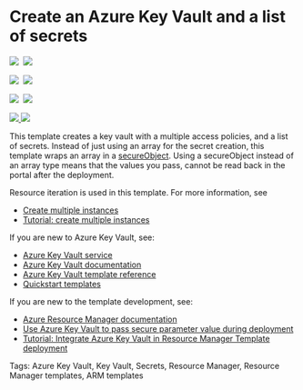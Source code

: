 # Create an Azure Key Vault and a list of secrets

<IMG SRC="https://azbotstorage.blob.core.windows.net/badges/201-key-vault-secret-create/PublicLastTestDate.svg" />&nbsp;
<IMG SRC="https://azbotstorage.blob.core.windows.net/badges/201-key-vault-secret-create/PublicDeployment.svg" />&nbsp;

<IMG SRC="https://azbotstorage.blob.core.windows.net/badges/201-key-vault-secret-create/FairfaxLastTestDate.svg" />&nbsp;
<IMG SRC="https://azbotstorage.blob.core.windows.net/badges/201-key-vault-secret-create/FairfaxDeployment.svg" />&nbsp;

<IMG SRC="https://azbotstorage.blob.core.windows.net/badges/201-key-vault-secret-create/BestPracticeResult.svg" />&nbsp;
<IMG SRC="https://azbotstorage.blob.core.windows.net/badges/201-key-vault-secret-create/CredScanResult.svg" />&nbsp;

<a href="https://portal.azure.com/#create/Microsoft.Template/uri/https%3A%2F%2Fraw.githubusercontent.com%2FAzure%2Fazure-quickstart-templates%2Fmaster%2F201-key-vault-secret-create%2Fazuredeploy.json" target="_blank">
    <img src="http://azuredeploy.net/deploybutton.png"/>
</a>
<a href="http://armviz.io/#/?load=https%3A%2F%2Fraw.githubusercontent.com%2FAzure%2Fazure-quickstart-templates%2Fmaster%2F201-key-vault-secret-create%2Fazuredeploy.json" target="_blank">
    <img src="http://armviz.io/visualizebutton.png"/>
</a>

This template creates a key vault with a multiple access policies, and a list of secrets. Instead of just using an array for the secret creation, this template wraps an array in a [secureObject](https://docs.microsoft.com/azure/azure-resource-manager/resource-group-authoring-templates#parameters). Using a secureObject instead of an array type means that the values you pass, cannot be read back in the portal after the deployment. 

Resource iteration is used in this template. For more information, see

- [Create multiple instances](https://docs.microsoft.com/azure/azure-resource-manager/resource-group-create-multiple)
- [Tutorial: create multiple instances](https://docs.microsoft.com/azure/azure-resource-manager/resource-manager-tutorial-create-multiple-instances)

If you are new to Azure Key Vault, see:

- [Azure Key Vault service](https://azure.microsoft.com/services/key-vault/)
- [Azure Key Vault documentation](https://docs.microsoft.com/azure/key-vault/)
- [Azure Key Vault template reference](https://docs.microsoft.com/azure/templates/microsoft.keyvault/allversions)
- [Quickstart templates](https://azure.microsoft.com/resources/templates/?resourceType=Microsoft.Keyvault)

If you are new to the template development, see:

- [Azure Resource Manager documentation](https://docs.microsoft.com/en-us/azure/azure-resource-manager/)
- [Use Azure Key Vault to pass secure parameter value during deployment](https://docs.microsoft.com/azure/azure-resource-manager/resource-manager-keyvault-parameter)
- [Tutorial: Integrate Azure Key Vault in Resource Manager Template deployment](https://docs.microsoft.com/azure/azure-resource-manager/resource-manager-tutorial-use-key-vault)

Tags: Azure Key Vault, Key Vault, Secrets, Resource Manager, Resource Manager templates, ARM templates

